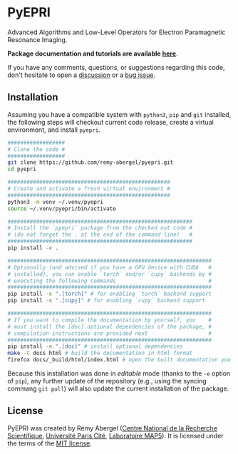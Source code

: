 # PyEPRI

Advanced Algorithms and Low-Level Operators for Electron Paramagnetic
Resonance Imaging.

**Package documentation and tutorials are available
[here](https://pyepri.pages.math.cnrs.fr/doc/)**.

If you have any comments, questions, or suggestions regarding this
code, don't hesitate to open a
[discussion](https://github.com/remy-abergel/pyepri/discussions) or a
[bug issue](https://github.com/remy-abergel/pyepri/issues). 

## Installation

Assuming you have a compatible system with `python3`, `pip` and `git`
installed, the following steps will checkout current code release,
create a virtual environment, and install `pyepri`.

```bash
##################
# Clone the code #
##################
git clone https://github.com/remy-abergel/pyepri.git
cd pyepri

###################################################
# Create and activate a fresh virtual environment #
###################################################
python3 -m venv ~/.venv/pyepri
source ~/.venv/pyepri/bin/activate

##########################################################
# Install the `pyepri` package from the checked out code #
# (do not forget the . at the end of the command line)   #
##########################################################
pip install -e .

################################################################
# Optionally (and advised if you have a GPU device with CUDA   #
# installed), you can enable `torch` and/or `cupy` backends by #
# executing the following commands                             #
################################################################
pip install -e ".[torch]" # for enabling `torch` backend support
pip install -e ".[cupy]" # for enabling `cupy` backend support

################################################################
# If you want to compile the documentation by yourself, you    #
# must install the [doc] optional dependencies of the package, #
# compilation instructions are provided next                   #
################################################################
pip install -e ".[doc]" # install optional dependencies
make -C docs html # build the documentation in html format
firefox docs/_build/html/index.html # open the built documentation you can replace firefox by any other browser)
```

Because this installation was done in *editable* mode (thanks to the
``-e`` option of ``pip``), any further update of the repository (e.g.,
using the syncing commang ``git pull``) will also update the current
installation of the package.

## License

PyEPRI was created by Rémy Abergel ([Centre National de la Recherche
Scientifique](https://www.cnrs.fr/fr), [Université Paris
Cité](https://u-paris.fr/), [Laboratoire
MAP5](https://map5.mi.parisdescartes.fr/)). It is licensed under the
terms of the [MIT license](LICENSE).
